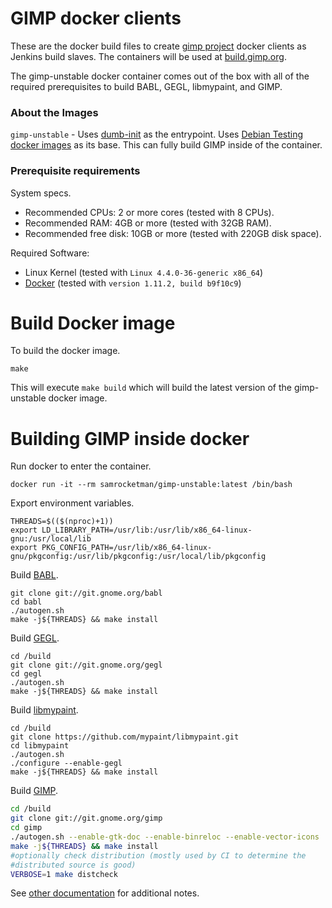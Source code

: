 # GIMP docker clients

These are the docker build files to create [gimp project][gimp] docker clients
as Jenkins build slaves.  The containers will be used at
[build.gimp.org][gimp-build].

The gimp-unstable docker container comes out of the box with all of the required
prerequisites to build BABL, GEGL, libmypaint, and GIMP.

### About the Images

`gimp-unstable` - Uses [dumb-init][dumb-init] as the entrypoint.  Uses [Debian
Testing docker images][docker-debian] as its base.  This can fully build GIMP
inside of the container.

### Prerequisite requirements

System specs.

* Recommended CPUs: 2 or more cores (tested with 8 CPUs).
* Recommended RAM: 4GB or more (tested with 32GB RAM).
* Recommended free disk: 10GB or more (tested with 220GB disk space).

Required Software:

* Linux Kernel (tested with `Linux 4.4.0-36-generic x86_64`)
* [Docker][docker] (tested with `version 1.11.2, build b9f10c9`)

# Build Docker image

To build the docker image.

```
make
```

This will execute `make build` which will build the latest version of the
gimp-unstable docker image.

# Building GIMP inside docker

Run docker to enter the container.

    docker run -it --rm samrocketman/gimp-unstable:latest /bin/bash

Export environment variables.

    THREADS=$(($(nproc)+1))
    export LD_LIBRARY_PATH=/usr/lib:/usr/lib/x86_64-linux-gnu:/usr/local/lib
    export PKG_CONFIG_PATH=/usr/lib/x86_64-linux-gnu/pkgconfig:/usr/lib/pkgconfig:/usr/local/lib/pkgconfig

Build [BABL][babl].

    git clone git://git.gnome.org/babl
    cd babl
    ./autogen.sh
    make -j${THREADS} && make install

Build [GEGL][gegl].

    cd /build
    git clone git://git.gnome.org/gegl
    cd gegl
    ./autogen.sh
    make -j${THREADS} && make install

Build [libmypaint][libmypaint].

    cd /build
    git clone https://github.com/mypaint/libmypaint.git
    cd libmypaint
    ./autogen.sh
    ./configure --enable-gegl
    make -j${THREADS} && make install

Build [GIMP][gimp].

```bash
cd /build
git clone git://git.gnome.org/gimp
cd gimp
./autogen.sh --enable-gtk-doc --enable-binreloc --enable-vector-icons
make -j${THREADS} && make install
#optionally check distribution (mostly used by CI to determine the
#distributed source is good)
VERBOSE=1 make distcheck
```

See [other documentation](docs/) for additional notes.

[babl]: http://gegl.org/babl/
[docker-debian]: https://hub.docker.com/_/debian/
[docker]: https://www.docker.com/
[dumb-init]: https://github.com/Yelp/dumb-init
[gegl]: http://www.gegl.org/
[gimp-build]: https://build.gimp.org/
[gimp]: http://www.gimp.org/
[libmypaint]: https://github.com/mypaint/libmypaint
